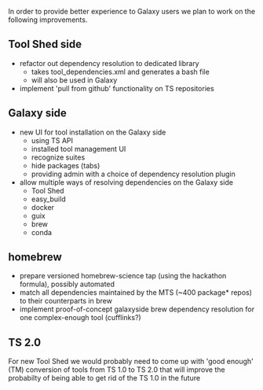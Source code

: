 In order to provide better experience to Galaxy users we plan to work on the following improvements.


Tool Shed side
---------

* refactor out dependency resolution to dedicated library
  * takes tool_dependencies.xml and generates a bash file
  * will also be used in Galaxy
* implement 'pull from github' functionality on TS repositories

Galaxy side
----------
* new UI for tool installation on the Galaxy side
  * using TS API
  * installed tool management UI
  * recognize suites
  * hide packages (tabs)
  * providing admin with a choice of dependency resolution plugin
* allow multiple ways of resolving dependencies on the Galaxy side
  * Tool Shed
  * easy_build
  * docker
  * guix
  * brew
  * conda


homebrew
------------
- prepare versioned homebrew-science tap (using the hackathon formula), possibly automated
- match all dependencies maintained by the MTS (~400 package* repos) to their counterparts in brew
- implement proof-of-concept galaxyside brew dependency resolution for one complex-enough tool (cufflinks?)



TS 2.0
-------
For new Tool Shed we would probably need to come up with 'good enough' (TM) conversion of tools from TS 1.0 to TS 2.0 that will improve the probabilty of being able to get rid of the TS 1.0 in the future
